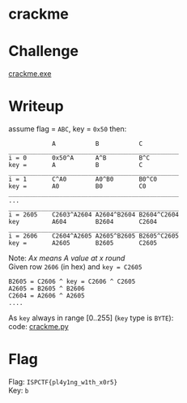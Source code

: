 # crackme



# Challenge
[crackme.exe](crackme.exe)


# Writeup

assume flag = `ABC`, key = `0x50` then:
```
            A           B           C
_______________________________________________            
i = 0       0x50^A      A^B         B^C
key =       A           B           C
_______________________________________________
i = 1       C^A0        A0^B0       B0^C0
key =       A0          B0          C0
_______________________________________________
...
_______________________________________________
i = 2605    C2603^A2604 A2604^B2604 B2604^C2604
key         A604        B2604       C2604
_______________________________________________
i = 2606    C2604^A2605 A2605^B2605 B2605^C2605
key =       A2605       B2605       C2605 
```
Note: *Ax means A value at x round*  
Given row `2606` (in hex) and `key = C2605`
```
B2605 = C2606 ^ key = C2606 ^ C2605 
A2605 = B2605 ^ B2606  
C2604 = A2606 ^ A2605
....
```

As `key` always in range [0..255] (`key` type is `BYTE`):  
code: [crackme.py](crackme.py)

  

# Flag
Flag: `ISPCTF{pl4y1ng_w1th_x0r5}`  
Key: `b`
